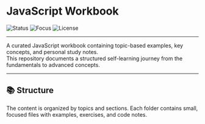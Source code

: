 # JavaScript Workbook

![Status](https://img.shields.io/badge/status-in_progress-yellow)
![Focus](https://img.shields.io/badge/focus-javascript-blue)
![License](https://img.shields.io/badge/license-MIT-lightgrey)

---

A curated JavaScript workbook containing topic-based examples, key concepts, and personal study notes.  
This repository documents a structured self-learning journey from the fundamentals to advanced concepts.

---

## 📚 Structure

The content is organized by topics and sections. Each folder contains small, focused files with examples, exercises, and code notes.
